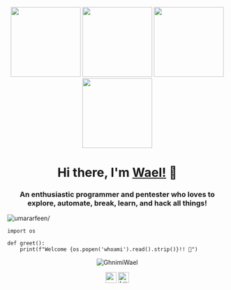 <p align="center"> <img src="https://octodex.github.com/images/Fintechtocat.png" height="160px" width="160px"> <img src="https://octodex.github.com/images/daftpunktocat-thomas.gif" height="160px" width="160px"> <img src="https://octodex.github.com/images/daftpunktocat-guy.gif" height="160px" width="160px"> <img src="https://octodex.github.com/images/Robotocat.png" height="160px" width="160px"></p>

<h1 align="center">Hi there, I'm <a href="https://twitter.com/GhnimiWael"  target="_blank">Wael!</a> 👋</h1>
    
<h3 align="center">An enthusiastic programmer and pentester who loves to explore, automate, break, learn, and hack all things!</h3>
<p align="left"> <img src="https://komarev.com/ghpvc/?username=GhnimiWael&style=flat&color=blueviolet" alt=umararfeen/> </p>

```python3
import os

def greet():
    print(f"Welcome {os.popen('whoami').read().strip()}!! 👋")
```

<p align="center"> <img src="https://github-readme-stats.vercel.app/api?username=GhnimiWael&count_private=true&show_icons=true&theme=radical" alt=GhnimiWael /> </p>


<p align="center"> 
<a href="https://twitter.com/GhnimiWael" target="blank"><img align="center" src=https://cdn.jsdelivr.net/npm/simple-icons@3.0.1/icons/twitter.svg alt="syed__umar" height="25" width="25" /></a>
<a href="https://www.linkedin.com/in/waelghnimi/" target="blank"><img align="center" src=https://cdn.jsdelivr.net/npm/simple-icons@3.0.1/icons/linkedin.svg alt="https://www.linkedin.com/in/waelghnimi/" height="25" width="25" /></a>    
</p>
